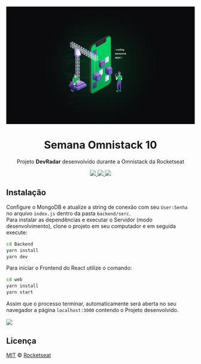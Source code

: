 <img src="./wallpaper.png" align="center"></img>
<h1 align="center">Semana Omnistack 10</h1>
<p align="center">Projeto <strong>DevRadar</strong> desenvolvido durante a Omnistack da Rocketseat</p>

<p align="center">
  <a aria-label="Versão do Node" href="https://nodejs.org/pt-br/">
    <img src="https://img.shields.io/badge/node.js@lts-12.14.1-informational?logo=Node.JS"></img>
  </a>
  <a aria-label="Versão do React" href="https://pt-br.reactjs.org/">
    <img src="https://img.shields.io/badge/react-16.12.0-informational?logo=react"></img>
  </a>
  <a aria-label="Dia 3 de 5" href="#">
    <img src="https://img.shields.io/badge/Dias-5-green"></img>
  </a>
</p>

## Instalação
Configure o MongoDB e atualize a string de conexão com seu `User:Senha` no arquivo `index.js` dentro da pasta `backend/serc`.  
Para instalar as dependências e executar o Servidor (modo desenvolvimento), clone o projeto em seu computador e em seguida execute:
```bash
cd Backend
yarn install
yarn dev
```
Para iniciar o Frontend do React utilize o comando:
```bash
cd web
yarn install
yarn start
```
Assim que o processo terminar, automaticamente será aberta no seu navegador a página `localhost:3000` contendo o Projeto desenvolvido.

<img align="center" src="./frontend.pmg"></img>

## Licença

[MIT](./LICENSE) &copy; [Rocketseat](https://rocketseat.com.br/)